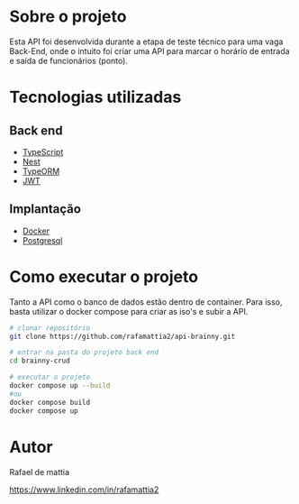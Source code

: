 # Sobre o projeto

Esta API foi desenvolvida durante a etapa de teste técnico para uma vaga Back-End, onde o intuito foi criar uma API para marcar o horário de entrada e saída de funcionários (ponto).

# Tecnologias utilizadas
## Back end
- [TypeScript](https://www.typescriptlang.org/)
- [Nest](https://github.com/nestjs/nest)
- [TypeORM](https://typeorm.io/)
- [JWT](https://jwt.io/)

## Implantação
- [Docker](https://www.docker.com/)
- [Postgresql](https://www.postgresql.org/)

# Como executar o projeto
Tanto a API como o banco de dados estão dentro de container. Para isso, basta utilizar o docker compose para criar as iso's e subir a API.
```bash
# clonar repositório
git clone https://github.com/rafamattia2/api-brainny.git

# entrar na pasta do projeto back end
cd brainny-crud

# executar o projeto
docker compose up --build
#ou
docker compose build
docker compose up
```

# Autor

Rafael de mattia

https://www.linkedin.com/in/rafamattia2

